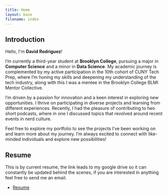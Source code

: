 ```yaml
---
title: Home
layout: base
filename: index
--- 
```


## Introduction 

Hello, I'm **David Rodriguez**!

I’m currently a third-year student at **Brooklyn College**, pursuing a major in **Computer Science** and a minor in **Data Science**. My academic journey is complemented by my active participation in the 10th cohort of CUNY Tech Prep, where I’m honing my skills and deepening my understanding of the tech industry, along with this I was a mentee in the Brooklyn College BLMI Mentor Collective.

I’m driven by a passion for innovation and a keen interest in exploring new opportunities. I thrive on participating in diverse projects and learning from different experiences. Recently, I had the pleasure of contributing to two short podcasts, where in one I discussed topics that revolved around recent events in nerd culture.

Feel free to explore my portfolio to see the projects I’ve been working on and learn more about my journey. I’m always excited to connect with like-minded individuals and explore new possibilities!

## Resume
This is by current resume, the link leads to my google drive so it can constantly be updated behind the scenes, if you are interested in anything feel free to send me an email.
* [Resume](https://drive.google.com/file/d/1P2XaJpzCK55BDZ0G21YhvaovWrpGJlab/view)